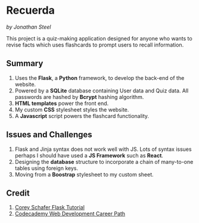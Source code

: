 # Recuerda
*by Jonathan Steel*

This project is a quiz-making application designed for anyone who wants to revise facts which uses flashcards to prompt users to recall information.

## Summary

1. Uses the **Flask**, a **Python** framework, to develop the back-end of the website.
2. Powered by a **SQLite** database containing User data and Quiz data. All passwords are hashed by **Bcrypt** hashing algorithm.
3. **HTML templates** power the front end.
4. My custom **CSS** stylesheet styles the website.
5. A **Javascript** script powers the flashcard functionality.

## Issues and Challenges

1. Flask and Jinja syntax does not work well with JS. Lots of syntax issues perhaps I should have used a **JS Framework** such as **React**.
2. Designing the **database** structure to incorporate a chain of many-to-one tables using foreign keys.
3. Moving from a **Boostrap** stylesheet to my custom sheet.

## Credit

1. [Corey Schafer Flask Tutorial](https://www.youtube.com/watch?v=MwZwr5Tvyxo&list=PL-osiE80TeTs4UjLw5MM6OjgkjFeUxCYH)
2. [Codecademy Web Development Career Path](https://www.codecademy.com/learn/paths/web-development)